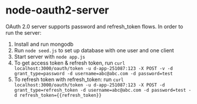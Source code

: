 node-oauth2-server
==================

OAuth 2.0 server supports password and refresh_token flows.
In order to run the server:

1. Install and run mongodb
2. Run `node seed.js` to set up database with one user and one client
3. Start server with `node app.js`
4. To get access token & refresh token, run 
`curl localhost:3000/oauth/token -u d-app-251087:123 -X POST -v -d grant_type=password -d username=abc@abc.com -d password=test`
5. To refresh token with refresh_token: run `curl localhost:3000/oauth/token -u d-app-251087:123 -X POST -d grant_type=refresh_token -d username=abc@abc.com -d password=test -d refresh_token={{refresh_token}}`



